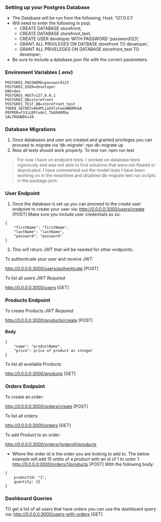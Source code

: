 ### Setting up your Postgres Database

-   The Database will be run from the following;
    Host: ‘127.0.0.1’
-   Will need to enter the following in psql:
    - CREATE DATABASE storefront;
    - CREATE DATABASE storefront_test;
    - CREATE USER developer WITH PASSWORD ‘password123’;
    - GRANT ALL PRIVILEGES ON DATBASE storefront TO developer;
    - GRANT ALL PRIVELEGES ON DATABASE storefront_test TO developer;
-   Be sure to include a database.json file with the correct parameters.

### Enviroment Variables (.env)
```
POSTGRES_PASSWORD=password123
POSTGRES_USER=developer
ENV=dev
POSTGRES_HOST=127.0.0.1
POSTGRES_DB=storefront
POSTGRES_TEST_DB=storefront_test
TOKEN_SECRET=064PLia5XlxtoeaWBOMnbA
PEPPER=F33iLDFtx4nl_TbGRdKMSw
SALTROUNDS=10
```
 
### Database Migrations

1. Once databases and user are created and granted privileges you can proceed to migrate via ‘db-migrate’:
npx db-migrate up
2. Now all tests should work properly. To test run:
npm run test
> For now I have on endpoint tests. I worked on database tests vigorously and was not able to find solutions that were not flawed or deprecated. I have commented out the model tests I have been working on in the meantime and disabled db-migrate test run scripts in the package.json.
 
### User Endpoint
1. Once the database is set up you can proceed to the create user endpoint to create your user via:
<http://0.0.0.0:3000/users/create> [POST]
Make sure you include user credentials as so:
```
{
    "firstName": "firstName",
    "lastName": "lastName",
    "password": "password"
}
```

2. This will return JWT that will be needed for other endpoints.

To authenticate your user and receive JWT:

<http://0.0.0.0:3000/users/authenticate> [POST]

To list all users *JWT Required*

<http://0.0.0.0:3000/users> [GET]

### Products Endpoint
To create Products *JWT Required*

<http://0.0.0.0:3000/products/create> [POST]
#### Body
```
{
    "name": "productName",
    "price": price of product as integer
}
```
To list all available Products

<http://0.0.0.0:3000/products> [GET]


### Orders Endpoint
 To create an order:

<http://0.0.0.0:3000/orders/create> [POST]

To list all orders:

<http://0.0.0.0:3000/orders> [GET]

To add Product to an order:

*http://0.0.0.0:3000/orders/[orderid]/products*
- Where the order id is the order you are looking to add to. The below example will add 15 untits of a product with an id of 1 to order 1.
<http://0.0.0.0:3000/orders/1/products> [POST]
With the following body:
```
{
    productId: "1",
    quantity: 15
}
```
### Dashboard Queries

TO get a list of all users that have orders you can use the dashboard query via:
<http://0.0.0.0:3000/users-with-orders> [GET]